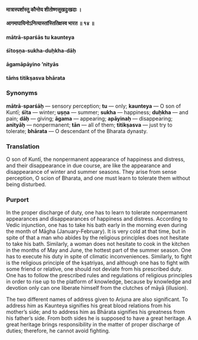 #### मात्रास्पर्शास्तु कौन्तेय शीतोष्णसुखदुःखदाः ।
#### आगमापायिनोऽनित्यास्तांस्तितिक्षस्व भारत ॥ १४ ॥

#### mātrā-sparśās tu kaunteya
#### śītoṣṇa-sukha-duḥkha-dāḥ
#### āgamāpāyino ’nityās
#### tāṁs titikṣasva bhārata

### Synonyms

**mātrā**-**sparśāḥ** — sensory perception; **tu** — only; **kaunteya** — O son of Kuntī; **śīta** — winter; **uṣṇa** — summer; **sukha** — happiness; **duḥkha** — and pain; **dāḥ** — giving; **āgama** — appearing; **apāyinaḥ** — disappearing; **anityāḥ** — nonpermanent; **tān** — all of them; **titikṣasva** — just try to tolerate; **bhārata** — O descendant of the Bharata dynasty.

### Translation

O son of Kuntī, the nonpermanent appearance of happiness and distress, and their disappearance in due course, are like the appearance and disappearance of winter and summer seasons. They arise from sense perception, O scion of Bharata, and one must learn to tolerate them without being disturbed.

### Purport

In the proper discharge of duty, one has to learn to tolerate nonpermanent appearances and disappearances of happiness and distress. According to Vedic injunction, one has to take his bath early in the morning even during the month of Māgha (January-February). It is very cold at that time, but in spite of that a man who abides by the religious principles does not hesitate to take his bath. Similarly, a woman does not hesitate to cook in the kitchen in the months of May and June, the hottest part of the summer season. One has to execute his duty in spite of climatic inconveniences. Similarly, to fight is the religious principle of the kṣatriyas, and although one has to fight with some friend or relative, one should not deviate from his prescribed duty. One has to follow the prescribed rules and regulations of religious principles in order to rise up to the platform of knowledge, because by knowledge and devotion only can one liberate himself from the clutches of māyā (illusion).

The two different names of address given to Arjuna are also significant. To address him as Kaunteya signifies his great blood relations from his mother’s side; and to address him as Bhārata signifies his greatness from his father’s side. From both sides he is supposed to have a great heritage. A great heritage brings responsibility in the matter of proper discharge of duties; therefore, he cannot avoid fighting.
